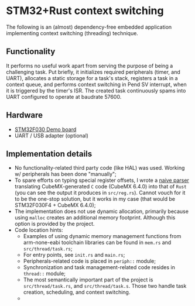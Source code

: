 # STM32+Rust context switching

The following is an (almost) dependency-free embedded application implementing context switching (threading) technique.

## Functionality

It performs no useful work apart from serving the purpose of being a challenging task.
Put briefly, it initializes required peripherals (timer, and UART), allocates a static storage for a task's stack, registers a task in a context queue, and performs context switching in Pend SV interrupt, when it is triggered by the timer's ISR.
The created task continuously spams into UART configured to operate at baudrate 57600.

## Hardware

- [STM32F030 Demo board](https://stm32-base.org/boards/STM32F030F4P6-STM32F030-DEMO-BOARD-V1.1.html#Header-1)
- UART / USB adapter (optional)

## Implementation details

- No functionality-related third party code (like HAL) was used. Working w/ peripherals has been done "manually";
- To spare efforts on typing special register offsets, I wrote a [naive parser](https://github.com/damurashov/STM32-CubeMX-registers-to-Rust) translating CubeMX-generated `C` code (CubeMX 6.4.0) into that of `Rust` (you can see the output it produces in `src/reg.rs`). Cannot vouch for it to be the one-stop solution, but it works in my case (that would be STM32F030F4 + CubeMX 6.4.0);
- The implementation does not use dynamic allocation, primarily because using `malloc` creates an additional memory footprint. Although this option is provided by the project.
- Code location hints:
	- Examples of using dynamic memory management functions from arm-none-eabi toolchain libraries can be found in `mem.rs` and `src/thread/task.rs`;
	- For entry points, see `init.rs` and `main.rs`;
	- Peripherals-related code is placed in `periph::` module;
	- Synchronization and task management-related code resides in `thread::` module;
	- The most semantically important part of the project is `src/thread/task.rs`, and `src/thread/task.s`. Those two handle task creation, scheduling, and context switching.
	-
